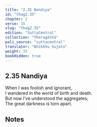 ```yaml
---
title: "2.35 Nandiya"
id: "thag2.35"
chapter: 2
verse: 35
slug: "thag2.35"
edition: "SuttaCentral"
collection: "Theragāthā"
pali_source: "suttacentral"
translator: "Bhikkhu Sujato"
weight: 35
bookHidden: true
---
```


## 2.35 Nandiya  

When I was foolish and ignorant,  
I wandered in the world of birth and death.  
But now I’ve understood the aggregates;  
The great darkness is torn apart.

## Notes
